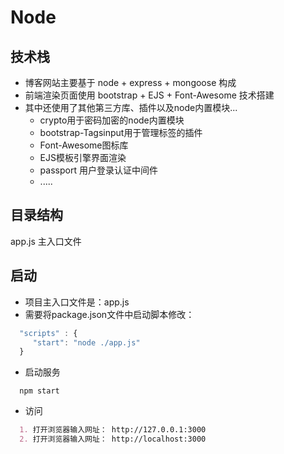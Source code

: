 # Node
## 技术栈
- 博客网站主要基于 node + express + mongoose 构成
- 前端渲染页面使用 bootstrap + EJS + Font-Awesome 技术搭建
- 其中还使用了其他第三方库、插件以及node内置模块...
  - crypto用于密码加密的node内置模块
  - bootstrap-Tagsinput用于管理标签的插件
  - Font-Awesome图标库
  - EJS模板引擎界面渲染
  - passport 用户登录认证中间件
  - .....
## 目录结构
app.js 主入口文件
## 启动
 - 项目主入口文件是：app.js
 - 需要将package.json文件中启动脚本修改：
 ```js
   "scripts" : {
      "start": "node ./app.js"
   }
 ```
 - 启动服务
 ```shell
   npm start
 ```
 - 访问
 ```markdown
   1. 打开浏览器输入网址： http://127.0.0.1:3000
   2. 打开浏览器输入网址： http://localhost:3000
 ```
